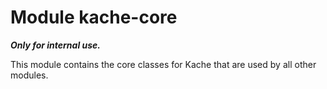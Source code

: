 # Module kache-core

***Only for internal use.***

This module contains the core classes for Kache that are used by all other modules.